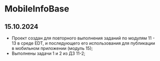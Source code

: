 # MobileInfoBase

## **15.10.2024**
- Проект создан для повторного выполнения заданий по модулям 11 - 13 в среде EDT, и последующего его использования для публикации в мобильном приложении (модуль 15);
- Выполнены задачи 1 и 2 из ДЗ 11-2;